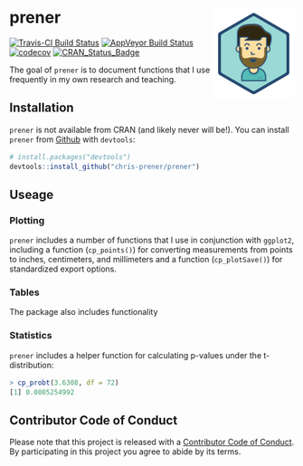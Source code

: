 
<!-- README.md is generated from README.Rmd. Please edit that file -->
prener <img src="man/figures/logo.png" align="right" />
=======================================================

[![Travis-CI Build Status](https://travis-ci.org/chris-prener/prener.svg?branch=master)](https://travis-ci.org/chris-prener/prener) [![AppVeyor Build Status](https://ci.appveyor.com/api/projects/status/github/chris-prener/prener?branch=master&svg=true)](https://ci.appveyor.com/project/chris-prener/prener) [![codecov](https://codecov.io/gh/chris-prener/prener/branch/master/graph/badge.svg)](https://codecov.io/gh/chris-prener/prener) [![CRAN\_Status\_Badge](http://www.r-pkg.org/badges/version/prener)](https://cran.r-project.org/package=prener)

The goal of `prener` is to document functions that I use frequently in my own research and teaching.

Installation
------------

`prener` is not available from CRAN (and likely never will be!). You can install `prener` from [Github](https://github.com/chris-prener/prener) with `devtools`:

``` r
# install.packages("devtools")
devtools::install_github("chris-prener/prener")
```

Useage
------

### Plotting

`prener` includes a number of functions that I use in conjunction with `ggplot2`, including a function (`cp_points()`) for converting measurements from points to inches, centimeters, and millimeters and a function (`cp_plotSave()`) for standardized export options.

### Tables

The package also includes functionality

### Statistics

`prener` includes a helper function for calculating p-values under the t-distribution:

``` r
> cp_probt(3.6308, df = 72)
[1] 0.0005254992
```

Contributor Code of Conduct
---------------------------

Please note that this project is released with a [Contributor Code of Conduct](CONDUCT.md). By participating in this project you agree to abide by its terms.
